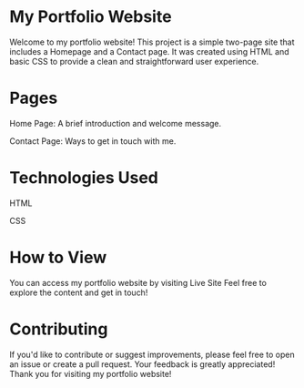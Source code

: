 # My Portfolio Website

Welcome to my portfolio website! This project is a simple two-page site that includes a Homepage and a Contact page. It was created using HTML and basic CSS to provide a clean and straightforward user experience.

# Pages

Home Page: A brief introduction and welcome message.

Contact Page: Ways to get in touch with me.


# Technologies Used

HTML

CSS


# How to View

You can access my portfolio website by visiting Live Site
Feel free to explore the content and get in touch!

# Contributing

If you'd like to contribute or suggest improvements, please feel free to open an issue or create a pull request. Your feedback is greatly appreciated!
Thank you for visiting my portfolio website!
